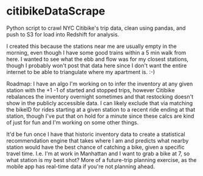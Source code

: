 # citibikeDataScrape
Python script to crawl NYC Citibike's trip data, clean using pandas, and push to S3 for load into Redshift for analysis.

I created this because the stations near me are usually empty in the morning, even though I have some good trains within a 5 min walk from here. I wanted to see what the ebb and flow was for my closest stations, though I probably won't post that data here since I don't want the entire internet to be able to triangulate where my apartment is. :-)

Roadmap: I have an algo I'm working on to infer the inventory at any given station with the +1 -1 of started and stopped trips, however Citibike rebalances the inventory overnight sometimes and that restocking doesn't show in the publicly accessible data. I can likely exclude that via matching the bikeID for rides starting at a given station to a recent ride ending at that station, though I've put that on hold for a minute since these calcs are kind of just for fun and I'm working on some other things.

It'd be fun once I have that historic inventory data to create a statistical recommendation engine that takes where I am and predicts what nearby station would have the best chance of catching a bike, given a specific travel time. I.e. I'm at work in Manhattan and I want to grab a bike at 7, so what station is my best shot? More of a future-trip planning exercise, as the mobile app has real-time data if you're not planning ahead.
